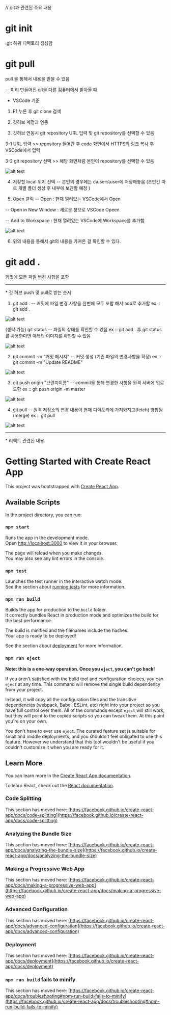 // git과 관련된 주요 내용 

# git init 
.git 하위 디렉토리 생성함 

# git pull 
pull 을 통해서 내용을 받을 수 있음 

-- 미리 만들어진 git을 다른 컴퓨터에서 받아올 때  

* VSCode 기준 
1. F1 누른 후 git clone 검색 

2. 깃허브 계정과 연동 

3. 깃허브 연동시 git repository URL 입력 및 git repository를 선택할 수 있음 

 3-1  URL 입력 >> repository 들어간 후 code 화면에서 HTTPS의 링크 복사 후 VSCode에서 입력 

 3-2 git repository 선택 >> 해당 화면처럼 본인이 repository를 선택할 수 있음 

![alt text](image.png)

4. 저장할 local 위치 선택 
-- 본인의 경우에는 c\users\user에 저장해놓음 (조만간 따로 개별 폴더 생성 후 내부에 보관할 예정 )

5. Open 클릭 
-- Open : 현재 열려있는 VSCode에서 Open 

-- Open in New Window : 새로운 창으로 VSCode Opeen

-- Add to Workspace : 현재 열려있는 VSCode에 Workspace를 추가함 

![alt text](image-1.png)

6. 위의 내용을 통해서 git의 내용을 가져온 걸 확인할 수 있다. 

# git add . 
커밋에 모든 파일 변경 사항을 포함 

<hr>
* 깃 허브 push 및 pull로 받는 순서 

1. git add .
-- 커밋에 파일 변경 사항을 한번에 모두 포함 해서 add로 추가함 
ex :: git add . 

![alt text](image-6.png)

(생략 가능)
git status 
--  파일의 상태를 확인할 수 있음 
ex :: git add . 후 git status를 사용한다면 아래의 이미지를 확인할 수 있음 

![alt text](image-2.png)

2. git commit -m "커밋 메시지" 
--  커밋 생성 (기존 파일의 변경사항을 확정)
ex :: git commit -m "Update README" 

![alt text](image-4.png)

3. git push origin "브랜치이름" 
--  commit을 통해 변경한 사항을 원격 서버에 업로드함 
ex :: git push origin -m master 

![alt text](image-3.png)

4.  git pull 
-- 원격 저장소의 변경 내용이 현재 디렉토리에 가져와지고(fetch) 병합됨 (merge)
ex :: git pull

![alt text](image-5.png)









<hr>
* 리엑트 관련된 내용 


# Getting Started with Create React App

This project was bootstrapped with [Create React App](https://github.com/facebook/create-react-app).

## Available Scripts

In the project directory, you can run:

### `npm start`

Runs the app in the development mode.\
Open [http://localhost:3000](http://localhost:3000) to view it in your browser.

The page will reload when you make changes.\
You may also see any lint errors in the console.

### `npm test`

Launches the test runner in the interactive watch mode.\
See the section about [running tests](https://facebook.github.io/create-react-app/docs/running-tests) for more information.

### `npm run build`

Builds the app for production to the `build` folder.\
It correctly bundles React in production mode and optimizes the build for the best performance.

The build is minified and the filenames include the hashes.\
Your app is ready to be deployed!

See the section about [deployment](https://facebook.github.io/create-react-app/docs/deployment) for more information.

### `npm run eject`

**Note: this is a one-way operation. Once you `eject`, you can't go back!**

If you aren't satisfied with the build tool and configuration choices, you can `eject` at any time. This command will remove the single build dependency from your project.

Instead, it will copy all the configuration files and the transitive dependencies (webpack, Babel, ESLint, etc) right into your project so you have full control over them. All of the commands except `eject` will still work, but they will point to the copied scripts so you can tweak them. At this point you're on your own.

You don't have to ever use `eject`. The curated feature set is suitable for small and middle deployments, and you shouldn't feel obligated to use this feature. However we understand that this tool wouldn't be useful if you couldn't customize it when you are ready for it.

## Learn More

You can learn more in the [Create React App documentation](https://facebook.github.io/create-react-app/docs/getting-started).

To learn React, check out the [React documentation](https://reactjs.org/).

### Code Splitting

This section has moved here: [https://facebook.github.io/create-react-app/docs/code-splitting](https://facebook.github.io/create-react-app/docs/code-splitting)

### Analyzing the Bundle Size

This section has moved here: [https://facebook.github.io/create-react-app/docs/analyzing-the-bundle-size](https://facebook.github.io/create-react-app/docs/analyzing-the-bundle-size)

### Making a Progressive Web App

This section has moved here: [https://facebook.github.io/create-react-app/docs/making-a-progressive-web-app](https://facebook.github.io/create-react-app/docs/making-a-progressive-web-app)

### Advanced Configuration

This section has moved here: [https://facebook.github.io/create-react-app/docs/advanced-configuration](https://facebook.github.io/create-react-app/docs/advanced-configuration)

### Deployment

This section has moved here: [https://facebook.github.io/create-react-app/docs/deployment](https://facebook.github.io/create-react-app/docs/deployment)

### `npm run build` fails to minify

This section has moved here: [https://facebook.github.io/create-react-app/docs/troubleshooting#npm-run-build-fails-to-minify](https://facebook.github.io/create-react-app/docs/troubleshooting#npm-run-build-fails-to-minify)
